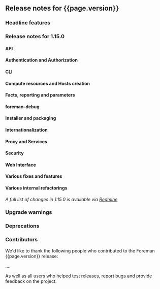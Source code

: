 ## Release notes for {{page.version}}

### Headline features


### Release notes for 1.15.0

#### API
#### Authentication and Authorization
#### CLI
#### Compute resources and Hosts creation
#### Facts, reporting and parameters
#### foreman-debug
#### Installer and packaging
#### Internationalization
#### Proxy and Services
#### Security
#### Web Interface
#### Various fixes and features
#### Various internal refactorings

*A full list of changes in 1.15.0 is available via [Redmine](http://projects.theforeman.org/rb/release/209)*

### Upgrade warnings

### Deprecations

### Contributors

We'd like to thank the following people who contributed to the Foreman {{page.version}} release:

....

As well as all users who helped test releases, report bugs and provide feedback on the project.

